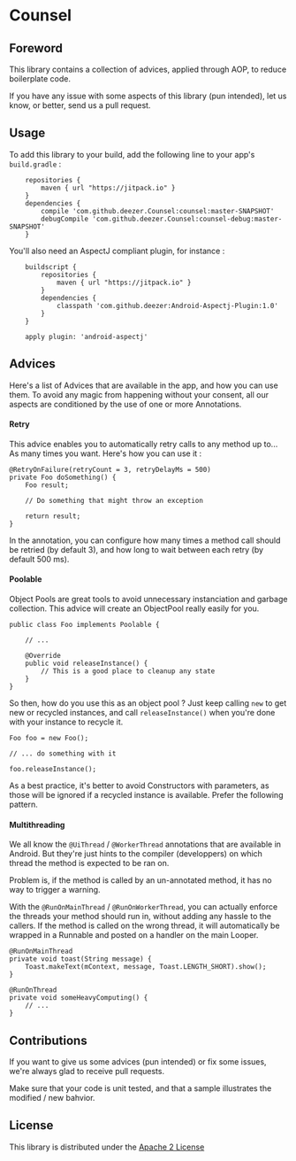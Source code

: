# Counsel

## Foreword 

This library contains a collection of advices, applied through AOP, to 
reduce boilerplate code. 

If you have any issue with some aspects of this library (pun intended), 
let us know, or better, send us a pull request. 

## Usage 

To add this library to your build, add the following line to your app's 
`build.gradle` :

        
        repositories {
            maven { url "https://jitpack.io" }
        }
        dependencies {
            compile 'com.github.deezer.Counsel:counsel:master-SNAPSHOT'
            debugCompile 'com.github.deezer.Counsel:counsel-debug:master-SNAPSHOT'
        }

You'll also need an AspectJ compliant plugin, for instance : 

        buildscript {
            repositories {
                maven { url "https://jitpack.io" }
            }
            dependencies {
                classpath 'com.github.deezer:Android-Aspectj-Plugin:1.0'
            }
        }
        
        apply plugin: 'android-aspectj'

## Advices 

Here's a list of Advices that are available in the app, and how you can 
use them. To avoid any magic from happening without your consent, 
all our aspects are conditioned by the use of one or more Annotations. 

#### Retry

This advice enables you to automatically retry calls to any method up to... 
As many times you want. Here's how you can use it : 

    @RetryOnFailure(retryCount = 3, retryDelayMs = 500)
    private Foo doSomething() {
        Foo result;
        
        // Do something that might throw an exception
        
        return result;
    }

In the annotation, you can configure how many times a method call should 
be retried (by default 3), and how long to wait between each retry 
(by default 500 ms).

#### Poolable

Object Pools are great tools to avoid unnecessary instanciation and garbage 
collection. This advice will create an ObjectPool really easily for you. 

    public class Foo implements Poolable {

        // ... 
        
        @Override
        public void releaseInstance() {
            // This is a good place to cleanup any state
        }
    }
    
So then, how do you use this as an object pool ? Just keep calling `new` 
to get new or recycled instances, and call `releaseInstance()` when you're 
done with your instance to recycle it.
 
    Foo foo = new Foo();
    
    // ... do something with it 
    
    foo.releaseInstance();

As a best practice, it's better to avoid Constructors with parameters, as 
those will be ignored if a recycled instance is available. Prefer the 
following pattern. 

#### Multithreading

We all know the `@UiThread` / `@WorkerThread` annotations that are 
available in Android. But they're just hints to the compiler (developpers) 
on which thread the method is expected to be ran on. 

Problem is, if the method is called by an un-annotated method, it has no 
way to trigger a warning. 
 
With the `@RunOnMainThread` / `@RunOnWorkerThread`, you can actually enforce 
the threads your method should run in, without adding any hassle to the 
callers. If the method is called on the wrong thread, it will automatically 
be wrapped in a Runnable and posted on a handler on the main Looper. 

    @RunOnMainThread
    private void toast(String message) {
        Toast.makeText(mContext, message, Toast.LENGTH_SHORT).show();
    }
 
    @RunOnThread
    private void someHeavyComputing() {
        // ... 
    }
    
## Contributions

If you want to give us some advices (pun intended) or fix some issues, 
we're always glad to receive pull requests. 
 
Make sure that your code is unit tested, and that a sample illustrates 
the modified / new bahvior. 

## License

This library is distributed under the [Apache 2 License](https://opensource.org/licenses/Apache-2.0)